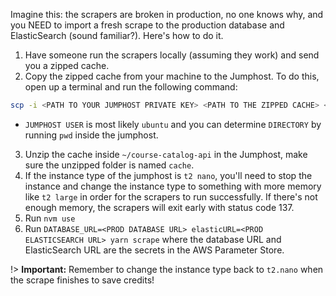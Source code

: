Imagine this: the scrapers are broken in production, no one knows why, and you NEED to import a fresh scrape to the production database and ElasticSearch (sound familiar?). Here's how to do it.

1. Have someone run the scrapers locally (assuming they work) and send you a zipped cache.
2. Copy the zipped cache from your machine to the Jumphost. To do this, open up a terminal and run the following command:

```bash
scp -i <PATH TO YOUR JUMPHOST PRIVATE KEY> <PATH TO THE ZIPPED CACHE> <JUMPHOST USER>@<JUMPHOST PUBLIC IP ADDRESS>:<DIRECTORY>
```

- `JUMPHOST USER` is most likely `ubuntu` and you can determine `DIRECTORY` by running `pwd` inside the jumphost.

3. Unzip the cache inside `~/course-catalog-api` in the Jumphost, make sure the unzipped folder is named `cache`.
4. If the instance type of the jumphost is `t2 nano`, you'll need to stop the instance and change the instance type to something with more memory like `t2 large` in order for the scrapers to run successfully. If there's not enough memory, the scrapers will exit early with status code 137.
5. Run `nvm use`
6. Run `DATABASE_URL=<PROD DATABASE URL> elasticURL=<PROD ELASTICSEARCH URL> yarn scrape` where the database URL and ElasticSearch URL are the secrets in the AWS Parameter Store.

!> **Important:** Remember to change the instance type back to `t2.nano` when the scrape finishes to save credits!
